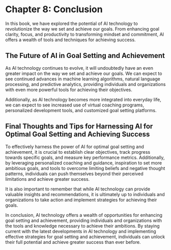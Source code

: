 Chapter 8: Conclusion
=====================

In this book, we have explored the potential of AI technology to revolutionize the way we set and achieve our goals. From enhancing goal clarity, focus, and productivity to transforming mindset and commitment, AI offers a wealth of tools and techniques for achieving success.

The Future of AI in Goal Setting and Achievement
------------------------------------------------

As AI technology continues to evolve, it will undoubtedly have an even greater impact on the way we set and achieve our goals. We can expect to see continued advances in machine learning algorithms, natural language processing, and predictive analytics, providing individuals and organizations with even more powerful tools for achieving their objectives.

Additionally, as AI technology becomes more integrated into everyday life, we can expect to see increased use of virtual coaching programs, personalized development tools, and customized goal setting platforms.

Final Thoughts and Tips for Harnessing AI for Optimal Goal Setting and Achieving Success
----------------------------------------------------------------------------------------

To effectively harness the power of AI for optimal goal setting and achievement, it is crucial to establish clear objectives, track progress towards specific goals, and measure key performance metrics. Additionally, by leveraging personalized coaching and guidance, inspiration to set more ambitious goals, and tools to overcome limiting beliefs and negative thought patterns, individuals can push themselves beyond their perceived limitations and achieve greater success.

It is also important to remember that while AI technology can provide valuable insights and recommendations, it is ultimately up to individuals and organizations to take action and implement strategies for achieving their goals.

In conclusion, AI technology offers a wealth of opportunities for enhancing goal setting and achievement, providing individuals and organizations with the tools and knowledge necessary to achieve their ambitions. By staying current with the latest developments in AI technology and implementing effective strategies for goal setting and achievement, individuals can unlock their full potential and achieve greater success than ever before.
